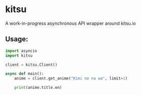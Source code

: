 # kitsu
A work-in-progress asynchronous API wrapper around kitsu.io

## Usage:
```py
import asyncio
import kitsu

client = kitsu.Client()

async def main():
    anime = client.get_anime("Kimi no na wa", limit=1) 

    print(anime.title.en)

    